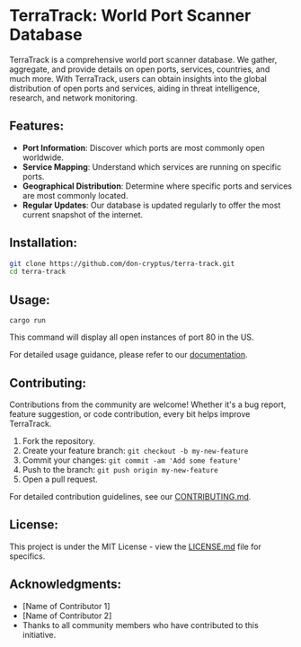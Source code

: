 
# TerraTrack: World Port Scanner Database

<!-- You can replace this URL with the actual logo URL if you have one. -->

TerraTrack is a comprehensive world port scanner database. We gather, aggregate, and provide details on open ports, services, countries, and much more. With TerraTrack, users can obtain insights into the global distribution of open ports and services, aiding in threat intelligence, research, and network monitoring.

<!-- sea-orm-cli migrate fresh -v -d migration  -->

## Features:

- **Port Information**: Discover which ports are most commonly open worldwide.
- **Service Mapping**: Understand which services are running on specific ports.
- **Geographical Distribution**: Determine where specific ports and services are most commonly located.
- **Regular Updates**: Our database is updated regularly to offer the most current snapshot of the internet.

## Installation:

```bash
git clone https://github.com/don-cryptus/terra-track.git
cd terra-track
```

## Usage:

```
cargo run
```

This command will display all open instances of port 80 in the US.

For detailed usage guidance, please refer to our [documentation](https://github.com/don-cryptus/terra-track/docs).

## Contributing:

Contributions from the community are welcome! Whether it's a bug report, feature suggestion, or code contribution, every bit helps improve TerraTrack.

1. Fork the repository.
2. Create your feature branch: `git checkout -b my-new-feature`
3. Commit your changes: `git commit -am 'Add some feature'`
4. Push to the branch: `git push origin my-new-feature`
5. Open a pull request.

For detailed contribution guidelines, see our [CONTRIBUTING.md](https://github.com/don-cryptus/terra-track/CONTRIBUTING.md).

## License:

This project is under the MIT License - view the [LICENSE.md](https://github.com/don-cryptus/terra-track/LICENSE.md) file for specifics.

## Acknowledgments:

- [Name of Contributor 1]
- [Name of Contributor 2]
- Thanks to all community members who have contributed to this initiative.
